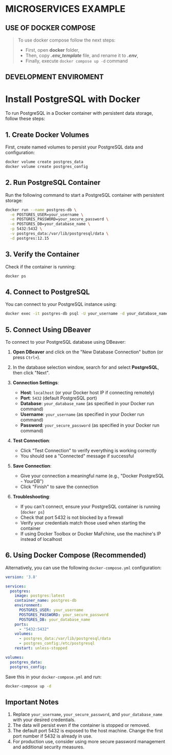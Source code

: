 # MICROSERVICES EXAMPLE

## USE OF DOCKER COMPOSE

> To use docker compose follow the next steps:
> - First, open **docker** folder,
> - Then, copy ***.env_template*** file, and rename it to ***.env***,
> - Finally, execute `docker compose up -d` command

## DEVELOPMENT ENVIROMENT

# Install PostgreSQL with Docker

To run PostgreSQL in a Docker container with persistent data storage, follow these steps:

## 1. Create Docker Volumes

First, create named volumes to persist your PostgreSQL data and configuration:

```bash
docker volume create postgres_data
docker volume create postgres_config
```

## 2. Run PostgreSQL Container

Run the following command to start a PostgreSQL container with persistent storage:

```bash
docker run --name postgres-db \
  -e POSTGRES_USER=your_username \
  -e POSTGRES_PASSWORD=your_secure_password \
  -e POSTGRES_DB=your_database_name \
  -p 5432:5432 \
  -v postgres_data:/var/lib/postgresql/data \
  -d postgres:12.15
```

## 3. Verify the Container

Check if the container is running:

```bash
docker ps
```

## 4. Connect to PostgreSQL

You can connect to your PostgreSQL instance using:

```bash
docker exec -it postgres-db psql -U your_username -d your_database_name
```

## 5. Connect Using DBeaver

To connect to your PostgreSQL database using DBeaver:

1. **Open DBeaver** and click on the "New Database Connection" button (or press `Ctrl+`).

2. In the database selection window, search for and select **PostgreSQL**, then click "Next".

3. **Connection Settings**:
   - **Host**: `localhost` (or your Docker host IP if connecting remotely)
   - **Port**: `5432` (default PostgreSQL port)
   - **Database**: `your_database_name` (as specified in your Docker run command)
   - **Username**: `your_username` (as specified in your Docker run command)
   - **Password**: `your_secure_password` (as specified in your Docker run command)

4. **Test Connection**:
   - Click "Test Connection" to verify everything is working correctly
   - You should see a "Connected" message if successful

5. **Save Connection**:
   - Give your connection a meaningful name (e.g., "Docker PostgreSQL - YourDB")
   - Click "Finish" to save the connection

6. **Troubleshooting**:
   - If you can't connect, ensure your PostgreSQL container is running (`docker ps`)
   - Check that port 5432 is not blocked by a firewall
   - Verify your credentials match those used when starting the container
   - If using Docker Toolbox or Docker MaFchine, use the machine's IP instead of localhost

## 6. Using Docker Compose (Recommended)

Alternatively, you can use the following `docker-compose.yml` configuration:

```yaml
version: '3.8'

services:
  postgres:
    image: postgres:latest
    container_name: postgres-db
    environment:
      POSTGRES_USER: your_username
      POSTGRES_PASSWORD: your_secure_password
      POSTGRES_DB: your_database_name
    ports:
      - "5432:5432"
    volumes:
      - postgres_data:/var/lib/postgresql/data
      - postgres_config:/etc/postgresql
    restart: unless-stopped

volumes:
  postgres_data:
  postgres_config:
```

Save this in your `docker-compose.yml` and run:

```bash
docker-compose up -d
```

## Important Notes

1. Replace `your_username`, `your_secure_password`, and `your_database_name` with your desired credentials.
2. The data will persist even if the container is stopped or removed.
3. The default port 5432 is exposed to the host machine. Change the first port number if 5432 is already in use.
4. For production use, consider using more secure password management and additional security measures.